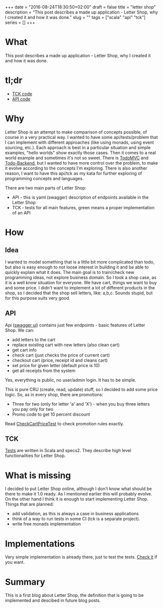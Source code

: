 +++
date = "2016-08-24T18:30:50+02:00"
draft = false
title = "letter shop"
description = "This post describes a made up application - Letter Shop, why I created it and how it was done."
slug = ""
tags = ["scala" "api" "tck"]
series = []
+++

# What
This post describes a made up application - Letter Shop, why I created it and how it was done.

# tl;dr 
* [TCK code](https://github.com/lukeindykiewicz/letter-shop-tck)
* [API code](https://github.com/lukeindykiewicz/letter-shop-api)

# Why
Letter Shop is an attempt to make comparison of concepts possible, of course in a very practical way. I wanted to have some api/tests/problem that I can implement with different approaches (like using monads, using event sourcing, etc.). Each approach is best in a particular situation and simple examples, "hello worlds" show exactly those cases. Then it comes to a real world example and sometimes it's not so sweet. There is [TodoMVC](http://todomvc.com/) and [Todo-Backend](http://www.todobackend.com/), but I wanted to have more control over the problem, to make it evolve according to the concepts I'm exploring. 
There is also another reason, I want to have this api/tck as my kata for further exploring of programming concepts and languages.

There are two main parts of Letter Shop:

* API - this is yaml (swagger) description of endpoints available in the Letter Shop
* TCK - tests for all main features, green means a proper implementation of an API

# How

## Idea
I wanted to model something that is a little bit more complicated than todo, but also is easy enough to not loose interest in building it and be able to quickly explain what it does. The main goal is to train/check new programming ideas, not explore business domain. So I took a shop case, as it is a well know situation for everyone. We have cart, things we want to buy and some price. I didn't want to implement a lot of different products in the shop, so I decided that the shop sell letters, like: a,b,c. Sounds stupid, but for this purpose suits very good.

## API
Api ([swagger ui](http://lukeindykiewicz.com/letter-shop-api/#/default)) contains just few endpoints - basic features of Letter Shop. We can:

* add letters to the cart
* replace existing cart with new letters (also clean cart)
* get cart info
* check cart (just checks the price of current cart)
* checkout cart (price, receipt id and cleans cart)
* set price for given letter (default price is 10)
* get all receipts from the system

Yes, everything is public, no user/admin login. It has to be simple. 

This is pure CRU (create, read, update) stuff, so I decided to add some price logic. So, as in every shop, there are promotions:

* Three for two (only for letter 'a' and 'X') - when you buy three letters you pay only for two
* Promo code to get 10 percent discount

Read [CheckCartPriceTest](https://github.com/lukeindykiewicz/letter-shop-tck/blob/master/src/test/scala/lettershop/CheckCartPriceTest.scala) to check promotion rules exactly.

## TCK
[Tests](https://github.com/lukeindykiewicz/letter-shop-tck/tree/master/src/test/scala/lettershop) are written in Scala and specs2. They describe high level functionalities for Letter Shop.

# What is missing
I decided to put Letter Shop online, although I don't know what should be there to make it 1.0 ready. As I mentioned earlier this will probably evolve. On the other hand I think it is enough to start implementing Letter Shop. Things that are planned:

* add validation, as this is always a case in business applications
* think of a way to run tests in some CI (tck is a separate project).
* write free monads implementation

# Implementations
Very simple implementation is already there, just to test the tests. [Check it](https://github.com/lukeindykiewicz/letter-shop-classic-scala) if you want.

# Summary
This is a first blog about Letter Shop, the definition that is going to be implemented and descibed in future blog posts.

